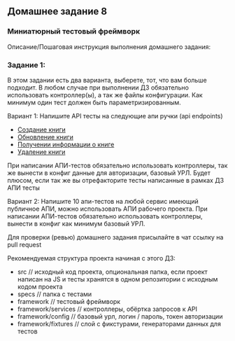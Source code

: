 ## Домашнее задание 8
### Миниатюрный тестовый фреймворк

Описание/Пошаговая инструкция выполнения домашнего задания:
### Задание 1:
В этом задании есть два варианта, выберете, тот, что вам больше подходит. В любом случае при выполнении ДЗ обязательно использовать контроллер(ы), а так же файлы конфигурации. Как минимум один тест должен быть параметризированным.

Вариант 1:
Напишите API тесты на следующие апи ручки (api endpoints)

* [Создание книги](https://bookstore.demoqa.com/swagger/#/BookStore/BookStoreV1BooksPost)
* [Обновление книги](https://bookstore.demoqa.com/swagger/#/BookStore/BookStoreV1BooksByISBNPut)
* [Получении информации о книге](https://bookstore.demoqa.com/swagger/#/BookStore/BookStoreV1BookGet)
* [Удаление книги](https://bookstore.demoqa.com/swagger/#/BookStore/BookStoreV1BookDelete)

При написании АПИ-тестов обязательно использовать контроллеры, так же вынести в конфиг данные для авторизации, базовый УРЛ.
Будет плюсом, если так же вы отрефакторите тесты написанные в рамках ДЗ АПИ тесты

Вариант 2:
Напишите 10 апи-тестов на любой сервис имеющий публичное АПИ, можно использовать АПИ рабочего проекта.
При написании АПИ-тестов обязательно использовать контроллеры, вынести в конфиг как минимум базовый УРЛ.

Для проверки (ревью) домашнего задания присылайте в чат ссылку на pull request

Рекомендуемая структура проекта начиная с этого ДЗ:

- src // исходный код проекта, опциональная папка, если проект написан на JS и тесты хранятся в одном репозитории с исходным кодом проекта
- specs // папка с тестами
- framework // тестовый фреймворк
- framework/services // контроллеры, обёртка запросов к API
- framework/config // базовый урл, логин / пароль, токен авторизации
- framework/fixtures // слой с фикстурами, генераторами данных для тестов